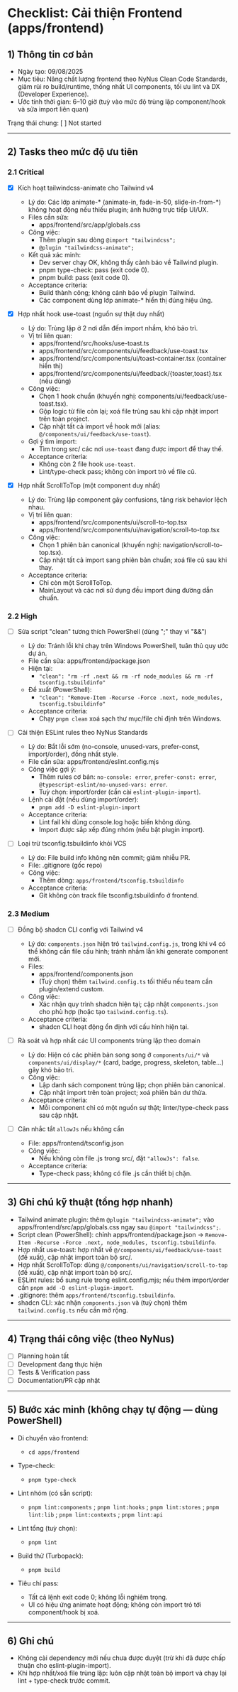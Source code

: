 # Checklist: Cải thiện Frontend (apps/frontend)

## 1) Thông tin cơ bản
- Ngày tạo: 09/08/2025
- Mục tiêu: Nâng chất lượng frontend theo NyNus Clean Code Standards, giảm rủi ro build/runtime, thống nhất UI components, tối ưu lint và DX (Developer Experience).
- Ước tính thời gian: 6–10 giờ (tuỳ vào mức độ trùng lặp component/hook và sửa import liên quan)

Trạng thái chung: [ ] Not started

---

## 2) Tasks theo mức độ ưu tiên

### 2.1 Critical

- [x] Kích hoạt tailwindcss-animate cho Tailwind v4
  - Lý do: Các lớp animate-* (animate-in, fade-in-50, slide-in-from-*) không hoạt động nếu thiếu plugin; ảnh hưởng trực tiếp UI/UX.
  - Files cần sửa:
    - apps/frontend/src/app/globals.css
  - Công việc:
    - Thêm plugin sau dòng `@import "tailwindcss";`
    - `@plugin "tailwindcss-animate";`
  - Kết quả xác minh:
    - Dev server chạy OK, không thấy cảnh báo về Tailwind plugin.
    - pnpm type-check: pass (exit code 0).
    - pnpm build: pass (exit code 0).
  - Acceptance criteria:
    - Build thành công; không cảnh báo về plugin Tailwind.
    - Các component dùng lớp animate-* hiển thị đúng hiệu ứng.

- [x] Hợp nhất hook use-toast (nguồn sự thật duy nhất)
  - Lý do: Trùng lặp ở 2 nơi dẫn đến import nhầm, khó bảo trì.
  - Vị trí liên quan:
    - apps/frontend/src/hooks/use-toast.ts
    - apps/frontend/src/components/ui/feedback/use-toast.tsx
    - apps/frontend/src/components/ui/toast-container.tsx (container hiển thị)
    - apps/frontend/src/components/ui/feedback/{toaster,toast}.tsx (nếu dùng)
  - Công việc:
    - Chọn 1 hook chuẩn (khuyến nghị: components/ui/feedback/use-toast.tsx).
    - Gộp logic từ file còn lại; xoá file trùng sau khi cập nhật import trên toàn project.
    - Cập nhật tất cả import về hook mới (alias: `@/components/ui/feedback/use-toast`).
  - Gợi ý tìm import:
    - Tìm trong src/ các nơi `use-toast` đang được import để thay thế.
  - Acceptance criteria:
    - Không còn 2 file hook `use-toast`.
    - Lint/type-check pass; không còn import trỏ về file cũ.

- [x] Hợp nhất ScrollToTop (một component duy nhất)
  - Lý do: Trùng lặp component gây confusions, tăng risk behavior lệch nhau.
  - Vị trí liên quan:
    - apps/frontend/src/components/ui/scroll-to-top.tsx
    - apps/frontend/src/components/ui/navigation/scroll-to-top.tsx
  - Công việc:
    - Chọn 1 phiên bản canonical (khuyến nghị: navigation/scroll-to-top.tsx).
    - Cập nhật tất cả import sang phiên bản chuẩn; xoá file cũ sau khi thay.
  - Acceptance criteria:
    - Chỉ còn một ScrollToTop.
    - MainLayout và các nơi sử dụng đều import đúng đường dẫn chuẩn.

### 2.2 High

- [ ] Sửa script "clean" tương thích PowerShell (dùng ";" thay vì "&&")
  - Lý do: Tránh lỗi khi chạy trên Windows PowerShell, tuân thủ quy ước dự án.
  - File cần sửa: apps/frontend/package.json
  - Hiện tại:
    - `"clean": "rm -rf .next && rm -rf node_modules && rm -rf tsconfig.tsbuildinfo"`
  - Đề xuất (PowerShell):
    - `"clean": "Remove-Item -Recurse -Force .next, node_modules, tsconfig.tsbuildinfo"`
  - Acceptance criteria:
    - Chạy `pnpm clean` xoá sạch thư mục/fiIe chỉ định trên Windows.

- [ ] Cải thiện ESLint rules theo NyNus Standards
  - Lý do: Bắt lỗi sớm (no-console, unused-vars, prefer-const, import/order), đồng nhất style.
  - File cần sửa: apps/frontend/eslint.config.mjs
  - Công việc gợi ý:
    - Thêm rules cơ bản: `no-console: error`, `prefer-const: error`, `@typescript-eslint/no-unused-vars: error`.
    - Tuỳ chọn: import/order (cần cài `eslint-plugin-import`).
  - Lệnh cài đặt (nếu dùng import/order):
    - `pnpm add -D eslint-plugin-import`
  - Acceptance criteria:
    - Lint fail khi dùng console.log hoặc biến không dùng.
    - Import được sắp xếp đúng nhóm (nếu bật plugin import).

- [ ] Loại trừ tsconfig.tsbuildinfo khỏi VCS
  - Lý do: File build info không nên commit; giảm nhiễu PR.
  - File: .gitignore (gốc repo)
  - Công việc:
    - Thêm dòng: `apps/frontend/tsconfig.tsbuildinfo`
  - Acceptance criteria:
    - Git không còn track file tsconfig.tsbuildinfo ở frontend.

### 2.3 Medium

- [ ] Đồng bộ shadcn CLI config với Tailwind v4
  - Lý do: `components.json` hiện trỏ `tailwind.config.js`, trong khi v4 có thể không cần file cấu hình; tránh nhầm lẫn khi generate component mới.
  - Files:
    - apps/frontend/components.json
    - (Tuỳ chọn) thêm `tailwind.config.ts` tối thiểu nếu team cần plugin/extend custom.
  - Công việc:
    - Xác nhận quy trình shadcn hiện tại; cập nhật `components.json` cho phù hợp (hoặc tạo `tailwind.config.ts`).
  - Acceptance criteria:
    - shadcn CLI hoạt động ổn định với cấu hình hiện tại.

- [ ] Rà soát và hợp nhất các UI components trùng lặp theo domain
  - Lý do: Hiện có các phiên bản song song ở `components/ui/*` và `components/ui/display/*` (card, badge, progress, skeleton, table...) gây khó bảo trì.
  - Công việc:
    - Lập danh sách component trùng lặp; chọn phiên bản canonical.
    - Cập nhật import trên toàn project; xoá phiên bản dư thừa.
  - Acceptance criteria:
    - Mỗi component chỉ có một nguồn sự thật; linter/type-check pass sau cập nhật.

- [ ] Cân nhắc tắt `allowJs` nếu không cần
  - File: apps/frontend/tsconfig.json
  - Công việc:
    - Nếu không còn file .js trong src/, đặt `"allowJs": false`.
  - Acceptance criteria:
    - Type-check pass; không có file .js cần thiết bị chặn.

---

## 3) Ghi chú kỹ thuật (tổng hợp nhanh)
- Tailwind animate plugin: thêm `@plugin "tailwindcss-animate";` vào apps/frontend/src/app/globals.css ngay sau `@import "tailwindcss";`.
- Script clean (PowerShell): chỉnh apps/frontend/package.json → `Remove-Item -Recurse -Force .next, node_modules, tsconfig.tsbuildinfo`.
- Hợp nhất use-toast: hợp nhất về `@/components/ui/feedback/use-toast` (đề xuất), cập nhật import toàn bộ src/.
- Hợp nhất ScrollToTop: dùng `@/components/ui/navigation/scroll-to-top` (đề xuất), cập nhật import toàn bộ src/.
- ESLint rules: bổ sung rule trong eslint.config.mjs; nếu thêm import/order cần `pnpm add -D eslint-plugin-import`.
- .gitignore: thêm `apps/frontend/tsconfig.tsbuildinfo`.
- shadcn CLI: xác nhận `components.json` và (tuỳ chọn) thêm `tailwind.config.ts` nếu cần mở rộng.

---

## 4) Trạng thái công việc (theo NyNus)
- [ ] Planning hoàn tất
- [ ] Development đang thực hiện
- [ ] Tests & Verification pass
- [ ] Documentation/PR cập nhật

---

## 5) Bước xác minh (không chạy tự động — dùng PowerShell)

- Di chuyển vào frontend:
  - `cd apps/frontend`

- Type-check:
  - `pnpm type-check`

- Lint nhóm (có sẵn script):
  - `pnpm lint:components` ; `pnpm lint:hooks` ; `pnpm lint:stores` ; `pnpm lint:lib` ; `pnpm lint:contexts` ; `pnpm lint:api`

- Lint tổng (tuỳ chọn):
  - `pnpm lint`

- Build thử (Turbopack):
  - `pnpm build`

- Tiêu chí pass:
  - Tất cả lệnh exit code 0; không lỗi nghiêm trọng.
  - UI có hiệu ứng animate hoạt động; không còn import trỏ tới component/hook bị xoá.

---

## 6) Ghi chú
- Không cài dependency mới nếu chưa được duyệt (trừ khi đã được chấp thuận cho eslint-plugin-import).
- Khi hợp nhất/xoá file trùng lặp: luôn cập nhật toàn bộ import và chạy lại lint + type-check trước commit.

